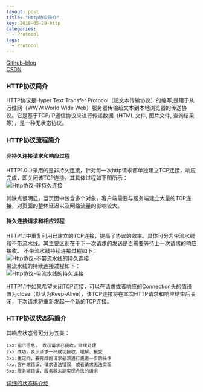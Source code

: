 ```yaml
---
layout: post
title: "Http协议简介"
key: 2018-05-29-http
categories:
  - Protocol
tags:
  - Protocol
---
```


[Github-blog](https://xftony.github.io/all.html)         
[CSDN](https://blog.csdn.net/xftony)  

### HTTP协议简介    
HTTP协议是Hyper Text Transfer Protocol（超文本传输协议）的缩写,是用于从万维网（WWW:World Wide Web）服务器传输超文本到本地浏览器的传送协议。它是基于TCP/IP通信协议来进行传递数据（HTML 文件, 图片文件, 查询结果等），是一种无状态协议。
<!--more-->  
### HTTP协议流程简介  
#### 非持久连接请求和响应过程  
HTTP1.0中采用的是非持久连接，针对每一次http请求都单独建立TCP连接，响应完成，即关闭该TCP连接。其具体过程如下图所示：  
![Http协议-非持久连接](https://raw.githubusercontent.com/xftony/xftony.github.io/master/_images/2018-05-29-Http协议-非持久连接.png)  

其缺点很明显，当页面中包含多个对象，客户端需要与服务端建立大量的TCP连接，对页面的整体延迟以及网络流量的影响较大。

#### 持久连接请求和相应过程  
HTTP1.1中重复利用已建立的TCP连接，提高了协议的效率。具体可分为带流水线和不带流水线。其主要区别在于下一次请求的发送是否需要等待上一次请求的响应接收。
不带流水线持续连接过程如下：  
![Http协议-不带流水线的持久连接](https://raw.githubusercontent.com/xftony/xftony.github.io/master/_images/2018-05-29-Http协议-不带流水线的持久连接.png)    
带流水线的持续连接过程如下：  
![Http协议-带流水线的持久连接](https://raw.githubusercontent.com/xftony/xftony.github.io/master/_images/2018-05-29-Http协议-带流水线的持久连接.png)    

HTTP1.1中如果希望关闭TCP连接，可以在请求或者响应的Connection头的值设置为close（默认为Keep-Alive），该TCP连接将在本次HTTP请求和响应结束后关闭，下次请求将重新发起一个新的TCP连接。  

### HTTP协议状态码简介  
其响应状态号可分为五类：  

    1xx:指示信息， 表示请求已接收，继续处理  
    2xx:成功，表示请求一杯成功接收、理解、接受  
    3xx:重定向，要完成的请求必须进行更进一步的操作 
    4xx:客户端错误，请求语法错误，或者请求无法实现  
    5xx:服务端错误，服务器未能实现合法的请求  

[详细的状态码介绍](https://baike.baidu.com/item/HTTP%E7%8A%B6%E6%80%81%E7%A0%81/5053660?fr=aladdin)  

   
